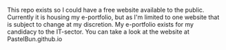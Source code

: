 This repo exists so I could have a free website available to the public.
Currently it is housing my e-portfolio, but as I'm limited to one website that is subject to change at my discretion.
My e-portfolio exists for my candidacy to the IT-sector.
You can take a look at the website at PastelBun.github.io
